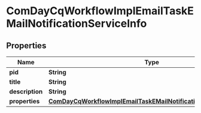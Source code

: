 
# ComDayCqWorkflowImplEmailTaskEMailNotificationServiceInfo

## Properties
Name | Type | Description | Notes
------------ | ------------- | ------------- | -------------
**pid** | **String** |  |  [optional]
**title** | **String** |  |  [optional]
**description** | **String** |  |  [optional]
**properties** | [**ComDayCqWorkflowImplEmailTaskEMailNotificationServiceProperties**](ComDayCqWorkflowImplEmailTaskEMailNotificationServiceProperties.md) |  |  [optional]



